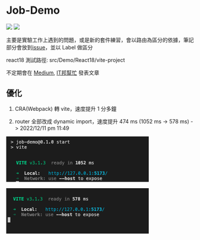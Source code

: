 # Job-Demo

<div>
  <img src="https://img.shields.io/badge/made%20by-janlin002-green" />
  <img src="https://img.shields.io/badge/project%20name-JOB--DEMO-blue" />
</div>

主要是實驗工作上遇到的問題，或是新的套件練習，會以路由為區分的依據，筆記部分會放到[issue](https://github.com/janlin002/Job-Demo/issues)，並以 Label 做區分

react18 測試路徑: src/Demo/React18/vite-project


不定期會在 [Medium](https://medium.com/@123davidbill), [IT邦幫忙](https://ithelp.ithome.com.tw/#_=_) 發表文章

## 優化

1. CRA(Webpack) 轉 vite，速度提升 1 分多鐘

2. router 全部改成 dynamic import，速度提升 474 ms (1052 ms -> 578 ms) -> 2022/12/11 pm 11:49

![image1](./src/assets/image/%E5%84%AA%E5%8C%96/%E6%88%AA%E5%9C%96%202022-12-11%20%E4%B8%8B%E5%8D%8811.45.20.png)

![image2](./src/assets/image/優化/%E6%88%AA%E5%9C%96%202022-12-11%20%E4%B8%8B%E5%8D%8811.46.27.png)
